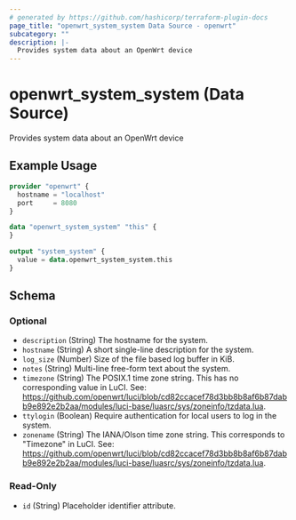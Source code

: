 ```yaml
---
# generated by https://github.com/hashicorp/terraform-plugin-docs
page_title: "openwrt_system_system Data Source - openwrt"
subcategory: ""
description: |-
  Provides system data about an OpenWrt device
---
```


# openwrt_system_system (Data Source)

Provides system data about an OpenWrt device

## Example Usage

```terraform
provider "openwrt" {
  hostname = "localhost"
  port     = 8080
}

data "openwrt_system_system" "this" {
}

output "system_system" {
  value = data.openwrt_system_system.this
}
```

<!-- schema generated by tfplugindocs -->
## Schema

### Optional

- `description` (String) The hostname for the system.
- `hostname` (String) A short single-line description for the system.
- `log_size` (Number) Size of the file based log buffer in KiB.
- `notes` (String) Multi-line free-form text about the system.
- `timezone` (String) The POSIX.1 time zone string. This has no corresponding value in LuCI. See: https://github.com/openwrt/luci/blob/cd82ccacef78d3bb8b8af6b87dabb9e892e2b2aa/modules/luci-base/luasrc/sys/zoneinfo/tzdata.lua.
- `ttylogin` (Boolean) Require authentication for local users to log in the system.
- `zonename` (String) The IANA/Olson time zone string. This corresponds to "Timezone" in LuCI. See: https://github.com/openwrt/luci/blob/cd82ccacef78d3bb8b8af6b87dabb9e892e2b2aa/modules/luci-base/luasrc/sys/zoneinfo/tzdata.lua.

### Read-Only

- `id` (String) Placeholder identifier attribute.


